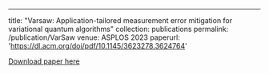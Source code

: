 ---
title: "Varsaw: Application-tailored measurement error mitigation for variational quantum algorithms"
collection: publications
permalink: /publication/VarSaw
venue: ASPLOS 2023
paperurl: 'https://dl.acm.org/doi/pdf/10.1145/3623278.3624764'


[Download paper here](https://dl.acm.org/doi/pdf/10.1145/3623278.3624764)
